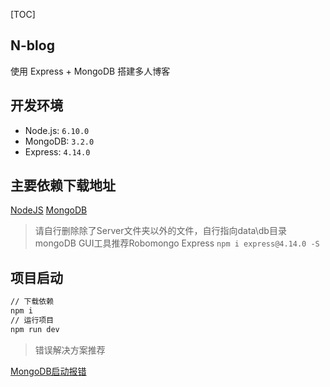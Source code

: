 [TOC]

## N-blog

使用 Express + MongoDB 搭建多人博客

## 开发环境

- Node.js: 	`6.10.0`
- MongoDB:     `3.2.0`
- Express:         `4.14.0`



## 主要依赖下载地址

[NodeJS](https://nodejs.org/en/)
[MongoDB](https://pan.baidu.com/s/1nvJWpfz)
>请自行删除除了Server文件夹以外的文件，自行指向data\db目录
>mongoDB GUI工具推荐Robomongo
>Express    `npm i express@4.14.0 -S`



## 项目启动

```bash
// 下载依赖
npm i 
// 运行项目
npm run dev
```


> 错误解决方案推荐

[MongoDB启动报错](http://www.cnblogs.com/ksl666/p/6051733.html)






